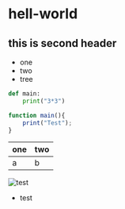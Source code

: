# hell-world

## this is second header
- one
- two
- tree

~~~python
def main:
    print("3*3")
~~~

~~~JavaScript
function main(){
    print("Test");
}
~~~


|one|two|
|---|---|
|a  |b  |

![](https://upload.wikimedia.org/wikipedia/commons/7/7e/Person-tree.jpg "test") 

- test
